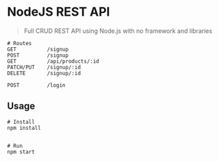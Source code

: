 # NodeJS REST API

> Full CRUD REST API using Node.js with no framework and libraries

```
# Routes
GET          /signup
POST         /signup
GET          /api/products/:id
PATCH/PUT    /signup/:id
DELETE       /signup/:id

POST         /login

```

## Usage

```
# Install
npm install


# Run
npm start


```

